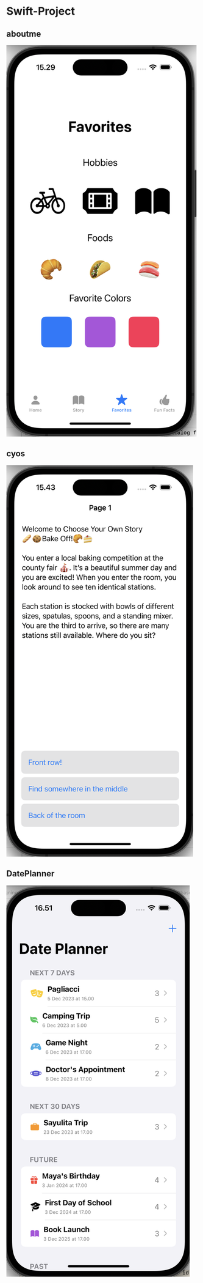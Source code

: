 # Swift-Project
## aboutme
![image info](aboutme/aboutme.png)
## cyos
![image info](cyos/cyos.png)
## DatePlanner
![image info](DatePlanner/dateplanner.png)